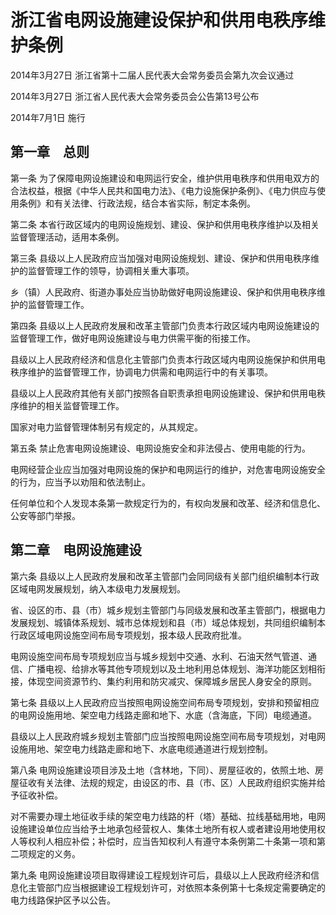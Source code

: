# 浙江省电网设施建设保护和供用电秩序维护条例

2014年3月27日 浙江省第十二届人民代表大会常务委员会第九次会议通过

2014年3月27日 浙江省人民代表大会常务委员会公告第13号公布

2014年7月1日 施行



## 第一章　总则

第一条 为了保障电网设施建设和电网运行安全，维护供用电秩序和供用电双方的合法权益，根据《中华人民共和国电力法》、《电力设施保护条例》、《电力供应与使用条例》和有关法律、行政法规，结合本省实际，制定本条例。

第二条 本省行政区域内的电网设施规划、建设、保护和供用电秩序维护以及相关监督管理活动，适用本条例。

第三条 县级以上人民政府应当加强对电网设施规划、建设、保护和供用电秩序维护的监督管理工作的领导，协调相关重大事项。

乡（镇）人民政府、街道办事处应当协助做好电网设施建设、保护和供用电秩序维护的监督管理工作。

第四条 县级以上人民政府发展和改革主管部门负责本行政区域内电网设施建设的监督管理工作，做好电网设施建设与电力供需平衡的衔接工作。

县级以上人民政府经济和信息化主管部门负责本行政区域内电网设施保护和供用电秩序维护的监督管理工作，协调电力供需和电网运行中的有关事项。

县级以上人民政府其他有关部门按照各自职责承担电网设施建设、保护和供用电秩序维护的相关监督管理工作。

国家对电力监督管理体制另有规定的，从其规定。

第五条 禁止危害电网设施建设、电网设施安全和非法侵占、使用电能的行为。

电网经营企业应当加强对电网设施的保护和电网运行的维护，对危害电网设施安全的行为，应当予以劝阻和依法制止。

任何单位和个人发现本条第一款规定行为的，有权向发展和改革、经济和信息化、公安等部门举报。

## 第二章　电网设施建设

第六条 县级以上人民政府发展和改革主管部门会同同级有关部门组织编制本行政区域电网发展规划，纳入本级电力发展规划。

省、设区的市、县（市）城乡规划主管部门与同级发展和改革主管部门，根据电力发展规划、城镇体系规划、城市总体规划和县（市）域总体规划，共同组织编制本行政区域电网设施空间布局专项规划，报本级人民政府批准。

电网设施空间布局专项规划应当与城乡规划中交通、水利、石油天然气管道、通信、广播电视、给排水等其他专项规划以及土地利用总体规划、海洋功能区划相衔接，体现空间资源节约、集约利用和防灾减灾、保障城乡居民人身安全的原则。

第七条 县级以上人民政府应当按照电网设施空间布局专项规划，安排和预留相应的电网设施用地、架空电力线路走廊和地下、水底（含海底，下同）电缆通道。

县级以上人民政府城乡规划主管部门应当按照电网设施空间布局专项规划，对电网设施用地、架空电力线路走廊和地下、水底电缆通道进行规划控制。

第八条 电网设施建设项目涉及土地（含林地，下同）、房屋征收的，依照土地、房屋征收有关法律、法规的规定，由设区的市、县（市、区）人民政府组织实施并给予征收补偿。

对不需要办理土地征收手续的架空电力线路的杆（塔）基础、拉线基础用地，电网设施建设单位应当给予土地承包经营权人、集体土地所有权人或者建设用地使用权人等权利人相应补偿；补偿时，应当告知权利人有遵守本条例第二十条第一项和第二项规定的义务。

第九条 电网设施建设项目取得建设工程规划许可后，县级以上人民政府经济和信息化主管部门应当根据建设工程规划许可，对依照本条例第十七条规定需要确定的电力线路保护区予以公告。